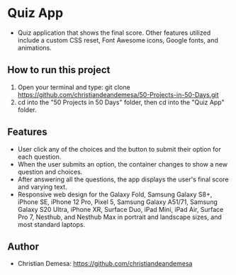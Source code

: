 # Quiz App

-   Quiz application that shows the final score. Other features utilized include a custom CSS reset, Font Awesome icons, Google fonts, and animations.

## How to run this project

1. Open your terminal and type: git clone https://github.com/christiandeandemesa/50-Projects-in-50-Days.git
2. cd into the "50 Projects in 50 Days" folder, then cd into the "Quiz App" folder.

## Features

-   User click any of the choices and the button to submit their option for each question.
-   When the user submits an option, the container changes to show a new question and choices.
-   After answering all the questions, the app displays the user's final score and varying text.
-   Responsive web design for the Galaxy Fold, Samsung Galaxy S8+, iPhone SE, iPhone 12 Pro, Pixel 5, Samsung Galaxy A51/71, Samsung Galaxy S20 Ultra, iPhone XR, Surface Duo, iPad Mini, iPad Air, Surface Pro 7, Nesthub, and Nesthub Max in portrait and landscape sizes, and most standard laptops.

## Author
-   Christian Demesa: https://github.com/christiandeandemesa
